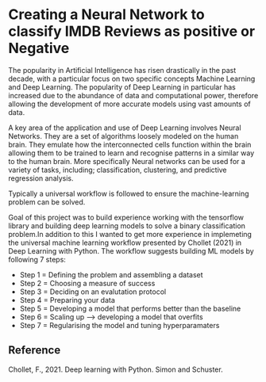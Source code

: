 # Creating a Neural Network to classify IMDB Reviews as positive or Negative

The popularity in Artificial Intelligence has risen drastically in the past decade, with a particular focus on two specific concepts Machine Learning and Deep Learning. The popularity of Deep Learning in particular has increased due to the abundance of data and computational power, therefore allowing the development of more accurate models using vast amounts of data.

A key area of the application and use of Deep Learning involves Neural Networks. They are a set of algorithms loosely modeled on the human brain. They emulate how the interconnected cells function within the brain allowing them to be trained to learn and recognise patterns in a similar way to the human brain. More specifically Neural networks can be used for a variety of tasks, including; classification, clustering, and predictive regression analysis.

Typically a universal workflow is followed to ensure the machine-learning problem can be solved. 

Goal of this project was to build experience working with the tensorflow library and building deep learning models to solve a binary classification problem.In addition to this I wanted to get more experience in implemeting the universal machine learning workflow presented by Chollet (2021) in Deep Learning with Python. The workflow suggests building ML models by following 7 steps:

- Step 1 = Defining the problem and assembling a dataset
- Step 2 = Choosing a measure of success
- Step 3 = Deciding on an evalutation protocol
- Step 4 = Preparing your data 
- Step 5 = Developing a model that performs better than the baseline
- Step 6 = Scaling up --> developing a model that overfits
- Step 7 = Regularising the model and tuning hyperparamaters

## Reference
Chollet, F., 2021. Deep learning with Python. Simon and Schuster.
